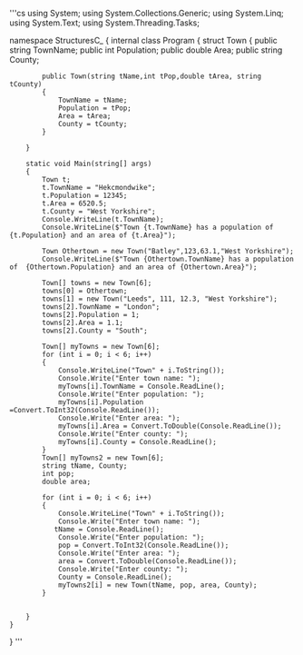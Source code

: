 '''cs
using System;
using System.Collections.Generic;
using System.Linq;
using System.Text;
using System.Threading.Tasks;

namespace StructuresC_
{
    internal class Program
    {
       struct Town
        {
           public string TownName;
            public int Population;
            public double Area;
            public string County;

            public Town(string tName,int tPop,double tArea, string tCounty)
            {
                TownName = tName;
                Population = tPop;
                Area = tArea;
                County = tCounty;
            }

        }

        static void Main(string[] args)
        {
            Town t;
            t.TownName = "Hekcmondwike";
            t.Population = 12345;
            t.Area = 6520.5;
            t.County = "West Yorkshire";
            Console.WriteLine(t.TownName);
            Console.WriteLine($"Town {t.TownName} has a population of  {t.Population} and an area of {t.Area}");

            Town Othertown = new Town("Batley",123,63.1,"West Yorkshire");
            Console.WriteLine($"Town {Othertown.TownName} has a population of  {Othertown.Population} and an area of {Othertown.Area}");

            Town[] towns = new Town[6];
            towns[0] = Othertown;
            towns[1] = new Town("Leeds", 111, 12.3, "West Yorkshire");
            towns[2].TownName = "London";
            towns[2].Population = 1;
            towns[2].Area = 1.1;
            towns[2].County = "South";

            Town[] myTowns = new Town[6];
            for (int i = 0; i < 6; i++)
            {
                Console.WriteLine("Town" + i.ToString());
                Console.Write("Enter town name: ");
                myTowns[i].TownName = Console.ReadLine();
                Console.Write("Enter population: ");
                myTowns[i].Population =Convert.ToInt32(Console.ReadLine());
                Console.Write("Enter area: ");
                myTowns[i].Area = Convert.ToDouble(Console.ReadLine());
                Console.Write("Enter county: ");
                myTowns[i].County = Console.ReadLine();
            }
            Town[] myTowns2 = new Town[6];
            string tName, County;
            int pop;
            double area;

            for (int i = 0; i < 6; i++)
            {
                Console.WriteLine("Town" + i.ToString());
                Console.Write("Enter town name: ");
               tName = Console.ReadLine();
                Console.Write("Enter population: ");
                pop = Convert.ToInt32(Console.ReadLine());
                Console.Write("Enter area: ");
                area = Convert.ToDouble(Console.ReadLine());
                Console.Write("Enter county: ");
                County = Console.ReadLine();
                myTowns2[i] = new Town(tName, pop, area, County);
            }


        }
    }
}
'''
